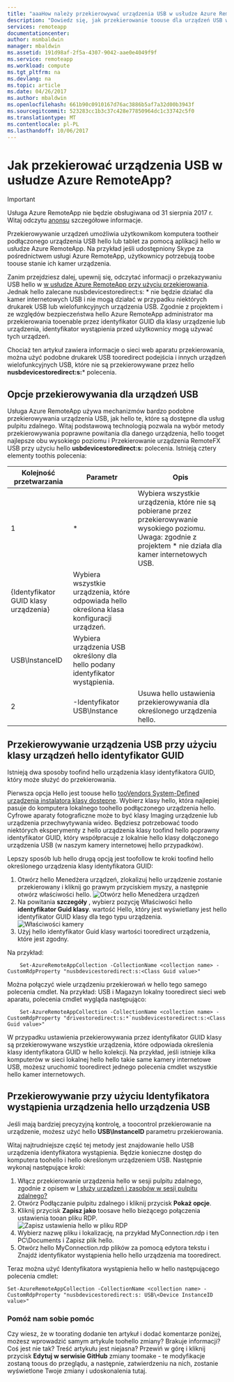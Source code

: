 ```yaml
---
title: "aaaHow należy przekierowywać urządzenia USB w usłudze Azure RemoteApp? | Microsoft Docs"
description: "Dowiedz się, jak przekierowanie toouse dla urządzeń USB w usłudze Azure RemoteApp."
services: remoteapp
documentationcenter: 
author: msmbaldwin
manager: mbaldwin
ms.assetid: 191d98af-2f5a-4307-9042-aae0e4049f9f
ms.service: remoteapp
ms.workload: compute
ms.tgt_pltfrm: na
ms.devlang: na
ms.topic: article
ms.date: 04/26/2017
ms.author: mbaldwin
ms.openlocfilehash: 661b90c0910167d76ac3886b5af7a32d00b3943f
ms.sourcegitcommit: 523283cc1b3c37c428e77850964dc1c33742c5f0
ms.translationtype: MT
ms.contentlocale: pl-PL
ms.lasthandoff: 10/06/2017
---
```

# <a name="how-do-you-redirect-usb-devices-in-azure-remoteapp"></a>Jak przekierować urządzenia USB w usłudze Azure RemoteApp?
> [!IMPORTANT]
> Usługa Azure RemoteApp nie będzie obsługiwana od 31 sierpnia 2017 r. Witaj odczytu [anonsu](https://go.microsoft.com/fwlink/?linkid=821148) szczegółowe informacje.
> 
> 

Przekierowywanie urządzeń umożliwia użytkownikom komputera tootheir podłączonego urządzenia USB hello lub tablet za pomocą aplikacji hello w usłudze Azure RemoteApp. Na przykład jeśli udostępniony Skype za pośrednictwem usługi Azure RemoteApp, użytkownicy potrzebują toobe toouse stanie ich kamer urządzenia.

Zanim przejdziesz dalej, upewnij się, odczytać informacji o przekazywaniu USB hello w [w usłudze Azure RemoteApp przy użyciu przekierowania](remoteapp-redirection.md). Jednak hello zalecane nusbdevicestoredirect:s: * nie będzie działać dla kamer internetowych USB i nie mogą działać w przypadku niektórych drukarek USB lub wielofunkcyjnych urządzenia USB. Zgodnie z projektem i ze względów bezpieczeństwa hello Azure RemoteApp administrator ma przekierowania tooenable przez identyfikator GUID dla klasy urządzenie lub urządzenia, identyfikator wystąpienia przed użytkownicy mogą używać tych urządzeń.

Chociaż ten artykuł zawiera informacje o sieci web aparatu przekierowania, można użyć podobne drukarek USB tooredirect podejścia i innych urządzeń wielofunkcyjnych USB, które nie są przekierowywane przez hello **nusbdevicestoredirect:s:*** polecenia.

## <a name="redirection-options-for-usb-devices"></a>Opcje przekierowywania dla urządzeń USB
Usługa Azure RemoteApp używa mechanizmów bardzo podobne przekierowywania urządzenia USB, jak hello te, które są dostępne dla usług pulpitu zdalnego. Witaj podstawową technologią pozwala na wybór metody przekierowywania poprawne powitania dla danego urządzenia, hello tooget najlepsze obu wysokiego poziomu i Przekierowanie urządzenia RemoteFX USB przy użyciu hello **usbdevicestoredirect:s:** polecenia. Istnieją cztery elementy toothis polecenia:

| Kolejność przetwarzania | Parametr | Opis |
| --- | --- | --- |
| 1 |* |Wybiera wszystkie urządzenia, które nie są pobierane przez przekierowywanie wysokiego poziomu. Uwaga: zgodnie z projektem * nie działa dla kamer internetowych USB. |
| {Identyfikator GUID klasy urządzenia} |Wybiera wszystkie urządzenia, które odpowiada hello określona klasa konfiguracji urządzeń. | |
| USB\InstanceID |Wybiera urządzenia USB określony dla hello podany identyfikator wystąpienia. | |
| 2 |-Identyfikator USB\Instance |Usuwa hello ustawienia przekierowywania dla określonego urządzenia hello. |

## <a name="redirecting-a-usb-device-by-using-hello-device-class-guid"></a>Przekierowywanie urządzenia USB przy użyciu klasy urządzeń hello identyfikator GUID
Istnieją dwa sposoby toofind hello urządzenia klasy identyfikatora GUID, który może służyć do przekierowania. 

Pierwsza opcja Hello jest toouse hello [tooVendors System-Defined urządzenia instalatora klasy dostępne](https://msdn.microsoft.com/library/windows/hardware/ff553426.aspx). Wybierz klasy hello, która najlepiej pasuje do komputera lokalnego toohello podłączonego urządzenia hello. Cyfrowe aparaty fotograficzne może to być klasy Imaging urządzenie lub urządzenia przechwytywania wideo. Będziesz potrzebować toodo niektórych eksperymenty z hello urządzenia klasy toofind hello poprawny identyfikator GUID, który współpracuje z lokalnie hello klasy dołączonego urządzenia USB (w naszym kamery internetowej hello przypadków).

Lepszy sposób lub hello drugą opcją jest toofollow te kroki toofind hello określonego urządzenia klasy identyfikatora GUID:

1. Otwórz hello Menedżera urządzeń, zlokalizuj hello urządzenie zostanie przekierowany i kliknij go prawym przyciskiem myszy, a następnie otwórz właściwości hello.
   ![Otwórz hello Menedżera urządzeń](./media/remoteapp-usbredir/ra-devicemanager.png)
2. Na powitania **szczegóły** , wybierz pozycję Właściwości hello **identyfikator Guid klasy**. wartość Hello, który jest wyświetlany jest hello identyfikator GUID klasy dla tego typu urządzenia.
   ![Właściwości kamery](./media/remoteapp-usbredir/ra-classguid.png)
3. Użyj hello identyfikator Guid klasy wartości tooredirect urządzenia, które jest zgodny.

Na przykład:

        Set-AzureRemoteAppCollection -CollectionName <collection name> -CustomRdpProperty "nusbdevicestoredirect:s:<Class Guid value>"

Można połączyć wiele urządzeniu przekierowań w hello tego samego polecenia cmdlet. Na przykład: USB i Magazyn lokalny tooredirect sieci web aparatu, polecenia cmdlet wygląda następująco:

        Set-AzureRemoteAppCollection -CollectionName <collection name> -CustomRdpProperty "drivestoredirect:s:*`nusbdevicestoredirect:s:<Class Guid value>"

W przypadku ustawienia przekierowywania przez identyfikator GUID klasy są przekierowywane wszystkie urządzenia, które odpowiada określenia klasy identyfikatora GUID w hello kolekcji. Na przykład, jeśli istnieje kilka komputerów w sieci lokalnej hello hello takie same kamery internetowe USB, możesz uruchomić tooredirect jednego polecenia cmdlet wszystkie hello kamer internetowych.

## <a name="redirecting-a-usb-device-by-using-hello-device-instance-id"></a>Przekierowywanie przy użyciu Identyfikatora wystąpienia urządzenia hello urządzenia USB
Jeśli mają bardziej precyzyjną kontrolę, a toocontrol przekierowanie na urządzenie, możesz użyć hello **USB\InstanceID** parametru przekierowania.

Witaj najtrudniejsze część tej metody jest znajdowanie hello USB urządzenia identyfikatora wystąpienia. Będzie konieczne dostęp do komputera toohello i hello określonym urządzeniem USB. Następnie wykonaj następujące kroki:

1. Włącz przekierowanie urządzenia hello w sesji pulpitu zdalnego, zgodnie z opisem w [I służy urządzeń i zasobów w sesji pulpitu zdalnego?](http://windows.microsoft.com/en-us/windows7/How-can-I-use-my-devices-and-resources-in-a-Remote-Desktop-session)
2. Otwórz Podłączanie pulpitu zdalnego i kliknij przycisk **Pokaż opcje**.
3. Kliknij przycisk **Zapisz jako** toosave hello bieżącego połączenia ustawienia tooan pliku RDP.  
    ![Zapisz ustawienia hello w pliku RDP](./media/remoteapp-usbredir/ra-saveasrdp.png)
4. Wybierz nazwę pliku i lokalizację, na przykład MyConnection.rdp i ten PC\Documents i Zapisz plik hello.
5. Otwórz hello MyConnection.rdp plików za pomocą edytora tekstu i Znajdź identyfikator wystąpienia hello hello urządzenia ma tooredirect.

Teraz można użyć Identyfikatora wystąpienia hello w hello następującego polecenia cmdlet:

    Set-AzureRemoteAppCollection -CollectionName <collection name> -CustomRdpProperty "nusbdevicestoredirect:s: USB\<Device InstanceID value>"



### <a name="help-us-help-you"></a>Pomóż nam sobie pomóc
Czy wiesz, że w toorating dodanie ten artykuł i dodać komentarze poniżej, możesz wprowadzić samym artykule toohello zmiany? Brakuje informacji? Coś jest nie tak? Treść artykułu jest niejasna? Przewiń w górę i kliknij przycisk **Edytuj w serwisie GitHub** zmiany toomake - te modyfikacje zostaną toous do przeglądu, a następnie, zatwierdzeniu na nich, zostanie wyświetlone Twoje zmiany i udoskonalenia tutaj.

